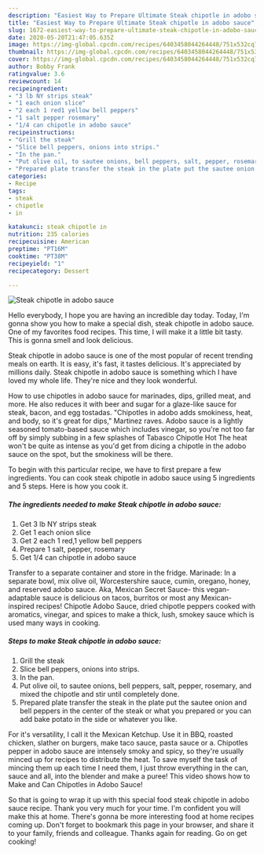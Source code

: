 ```yaml
---
description: "Easiest Way to Prepare Ultimate Steak chipotle in adobo sauce"
title: "Easiest Way to Prepare Ultimate Steak chipotle in adobo sauce"
slug: 1672-easiest-way-to-prepare-ultimate-steak-chipotle-in-adobo-sauce
date: 2020-05-20T21:47:05.635Z
image: https://img-global.cpcdn.com/recipes/6403458044264448/751x532cq70/steak-chipotle-in-adobo-sauce-recipe-main-photo.jpg
thumbnail: https://img-global.cpcdn.com/recipes/6403458044264448/751x532cq70/steak-chipotle-in-adobo-sauce-recipe-main-photo.jpg
cover: https://img-global.cpcdn.com/recipes/6403458044264448/751x532cq70/steak-chipotle-in-adobo-sauce-recipe-main-photo.jpg
author: Bobby Frank
ratingvalue: 3.6
reviewcount: 14
recipeingredient:
- "3 lb NY strips steak"
- "1 each onion slice"
- "2 each 1 red1 yellow bell peppers"
- "1 salt pepper rosemary"
- "1/4 can chipotle in adobo sauce"
recipeinstructions:
- "Grill the steak"
- "Slice bell peppers, onions into strips."
- "In the pan."
- "Put olive oil, to sautee onions, bell peppers, salt, pepper, rosemary, and mixed the chipotle and stir until completely done."
- "Prepared plate transfer the steak in the plate put the sautee onion and bell peppers in the center of the steak or what you prepared or you can add bake potato in the side or whatever you like."
categories:
- Recipe
tags:
- steak
- chipotle
- in

katakunci: steak chipotle in 
nutrition: 235 calories
recipecuisine: American
preptime: "PT16M"
cooktime: "PT38M"
recipeyield: "1"
recipecategory: Dessert

---
```



![Steak chipotle in adobo sauce](https://img-global.cpcdn.com/recipes/6403458044264448/751x532cq70/steak-chipotle-in-adobo-sauce-recipe-main-photo.jpg)

Hello everybody, I hope you are having an incredible day today. Today, I'm gonna show you how to make a special dish, steak chipotle in adobo sauce. One of my favorites food recipes. This time, I will make it a little bit tasty. This is gonna smell and look delicious.

Steak chipotle in adobo sauce is one of the most popular of recent trending meals on earth. It is easy, it's fast, it tastes delicious. It's appreciated by millions daily. Steak chipotle in adobo sauce is something which I have loved my whole life. They're nice and they look wonderful.

How to use chipotles in adobo sauce for marinades, dips, grilled meat, and more. He also reduces it with beer and sugar for a glaze-like sauce for steak, bacon, and egg tostadas. &#34;Chipotles in adobo adds smokiness, heat, and body, so it&#39;s great for dips,&#34; Martinez raves. Adobo sauce is a lightly seasoned tomato-based sauce which includes vinegar, so you&#39;re not too far off by simply subbing in a few splashes of Tabasco Chipotle Hot The heat won&#39;t be quite as intense as you&#39;d get from dicing a chipotle in the adobo sauce on the spot, but the smokiness will be there.


To begin with this particular recipe, we have to first prepare a few ingredients. You can cook steak chipotle in adobo sauce using 5 ingredients and 5 steps. Here is how you cook it.

<!--inarticleads1-->

##### The ingredients needed to make Steak chipotle in adobo sauce:

1. Get 3 lb NY strips steak
1. Get 1 each onion slice
1. Get 2 each 1 red,1 yellow bell peppers
1. Prepare 1 salt, pepper, rosemary
1. Get 1/4 can chipotle in adobo sauce


Transfer to a separate container and store in the fridge. Marinade: In a separate bowl, mix olive oil, Worcestershire sauce, cumin, oregano, honey, and reserved adobo sauce. Aka, Mexican Secret Sauce- this vegan-adaptable sauce is delicious on tacos, burritos or most any Mexican- inspired recipes! Chipotle Adobo Sauce, dried chipotle peppers cooked with aromatics, vinegar, and spices to make a thick, lush, smokey sauce which is used many ways in cooking. 

<!--inarticleads2-->

##### Steps to make Steak chipotle in adobo sauce:

1. Grill the steak
1. Slice bell peppers, onions into strips.
1. In the pan.
1. Put olive oil, to sautee onions, bell peppers, salt, pepper, rosemary, and mixed the chipotle and stir until completely done.
1. Prepared plate transfer the steak in the plate put the sautee onion and bell peppers in the center of the steak or what you prepared or you can add bake potato in the side or whatever you like.


For it&#39;s versatility, I call it the Mexican Ketchup. Use it in BBQ, roasted chicken, slather on burgers, make taco sauce, pasta sauce or a. Chipotles pepper in adobo sauce are intensely smoky and spicy, so they&#39;re usually minced up for recipes to distribute the heat. To save myself the task of mincing them up each time I need them, I just throw everything in the can, sauce and all, into the blender and make a puree! This video shows how to Make and Can Chipotles in Adobo Sauce! 

So that is going to wrap it up with this special food steak chipotle in adobo sauce recipe. Thank you very much for your time. I'm confident you will make this at home. There's gonna be more interesting food at home recipes coming up. Don't forget to bookmark this page in your browser, and share it to your family, friends and colleague. Thanks again for reading. Go on get cooking!
